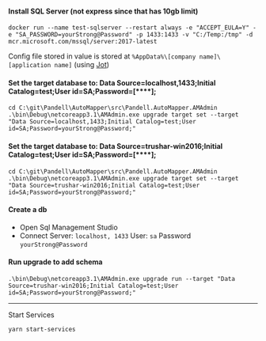#### Install SQL Server (not express since that has 10gb limit)
```
docker run --name test-sqlserver --restart always -e "ACCEPT_EULA=Y" -e "SA_PASSWORD=yourStrong@Password" -p 1433:1433 -v "C:/Temp:/tmp" -d mcr.microsoft.com/mssql/server:2017-latest
```

Config file stored in value is stored at `%AppData%\[company name]\[application name]` (using [Jot](https://github.com/anakic/Jot))
#### Set the target database to: Data Source=localhost,1433;Initial Catalog=test;User id=SA;Password=[****];
```
cd C:\git\Pandell\AutoMapper\src\Pandell.AutoMapper.AMAdmin
.\bin\Debug\netcoreapp3.1\AMAdmin.exe upgrade target set --target "Data Source=localhost,1433;Initial Catalog=test;User id=SA;Password=yourStrong@Password;"
```

#### Set the target database to: Data Source=trushar-win2016;Initial Catalog=test;User id=SA;Password=[****];
```
cd C:\git\Pandell\AutoMapper\src\Pandell.AutoMapper.AMAdmin
.\bin\Debug\netcoreapp3.1\AMAdmin.exe upgrade target set --target "Data Source=trushar-win2016;Initial Catalog=test;User id=SA;Password=yourStrong@Password;"
```

#### Create a db 
- Open Sql Management Studio
- Connect 
Server: `localhost, 1433`
User: `sa`
Password `yourStrong@Password`

#### Run upgrade to add schema
```
.\bin\Debug\netcoreapp3.1\AMAdmin.exe upgrade run --target "Data Source=trushar-win2016;Initial Catalog=test;User id=SA;Password=yourStrong@Password;"
```

---

Start Services
```
yarn start-services
```

